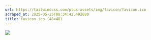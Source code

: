 ```yaml
---
url: https://tailwindcss.com/plus-assets/img/favicon/favicon.ico
scraped_at: 2025-05-25T08:34:42.492680
title: favicon.ico (48×48)
---
```


![](https://tailwindcss.com/plus-assets/img/favicon/favicon.ico)

